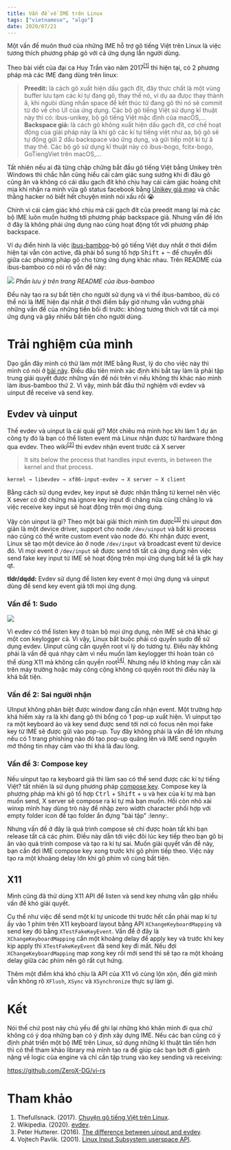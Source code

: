 ```yaml
---
title: Vấn đề về IME trên Linux
tags: ["vietnamese", "algo"]
date: 2020/07/21
---
```


Một vấn đề muôn thuở của những IME hỗ trợ gõ tiếng Việt trên Linux là việc tương thích phương pháp gõ với cả ứng dụng lẫn người dùng.
<!-- more -->

Theo bài viết của đại ca Huy Trần vào năm 2017<sup>[\[1\]][1]</sup> thì hiện tại, có 2 phương pháp mà các IME đang dùng trên linux:

> **Preedit:** là cách gõ xuất hiện dấu gạch đít, đây thực chất là một vùng buffer lưu tạm các kí tự đang gõ, thay thế nó, ví dụ aa đưọc thay thành â, khi ngưòi dùng nhấn space để kết thúc từ đang gõ thì nó sẽ commit từ đó về cho UI của ứng dụng. Các bộ gõ tiếng Việt sử dụng kĩ thuật này thì có: ibus-unikey, bộ gõ tiếng Việt mặc định của macOS,...
  **Backspace giả:** là cách gõ không xuất hiện dấu gạch đít, cơ chế hoạt động của giải pháp này là khi gõ các kí tự tiếng việt như aa, bộ gõ sẽ tự động gửi 2 dấu backspace vào ứng dụng, và gửi tiếp một kí tự â thay thế. Các bộ gõ sử dụng kĩ thuật này có ibus-bogo, fcitx-bogo, GoTiengViet trên macOS,...

Tất nhiên nếu ai đã từng chập chững bắt đầu gõ tiếng Việt bằng Unikey trên Windows thì chắc hẳn cũng hiểu cái cảm giác sung sướng khi đi đâu gõ cũng ăn và không có cái dấu gạch đít khó chịu hay cái cảm giác hoảng chít mịa khi nhận ra mình vừa gõ status facebook bằng [Unikey giả mạo][2] và chắc thằng hacker nó biết hết chuyện mình nói xấu rồi :sob:

Chính vì cái cảm giác khó chịu mà cái gạch đít của preedit mang lại mà các bộ IME luôn muốn hướng tới phương pháp backspace giả. Nhưng vấn đề lớn ở đây là không phải ứng dụng nào cũng hoạt động tốt với phương pháp backspace.

Ví dụ điển hình là việc [ibus-bamboo][3]-bộ gõ tiếng Việt duy nhất ở thời điểm hiện tại vẫn còn active, đã phải bổ sung tổ hợp <kbd>Shift</kbd> + <kbd>~</kbd> để chuyển đổi giữa các phương pháp gõ cho từng ứng dụng khác nhau. Trên README của ibus-bamboo có nói rõ vấn đề này:

![](/blog/Van-de-ve-IME-tren-Linux/ibus_bamboo_notice.png)
*Phần lưu ý trên trang README của ibus-bamboo*

Đều này tạo ra sự bất tiện cho người sử dụng và vì thế ibus-bamboo, dù có thể nói là IME hiện đại nhất ở thời điểm bấy giờ nhưng vẫn vướng phải những vấn đề của những tiền bối đi trước: không tương thích với tất cả mọi ứng dụng và gây nhiều bất tiện cho người dùng.

# Trải nghiệm của mình

Dạo gần đây mình có thử làm một IME bằng Rust, lý do cho việc này thì mình có nói ở [bài này][4]. Điều đầu tiên mình xác định khi bắt tay làm là phải tập trung giải quyết được những vấn đề nói trên vì nếu không thì khác nào mình làm ibus-bamboo thứ 2. Vì vậy, mình bắt đầu thử nghiệm với evdev và uinput để receive và send key.

## Evdev và uinput

Thế evdev và uinput là cái quái gì? Một chiêu mà mình học khi làm 1 dự án công ty đó là bạn có thể listen event mà Linux nhận được từ hardware thông qua evdev. Theo wiki<sup>[\[2\]][5]</sup> thì evdev nhận event trước cả X server

> It sits below the process that handles input events, in between the kernel and that process.

    kernel → libevdev → xf86-input-evdev → X server → X client

Bằng cách sử dụng evdev, key input sẽ được nhận thẳng từ kernel nên việc X sever có dở chứng mà ignore key input đi chăng nữa cũng chẳng lo và việc receive key input sẽ hoạt động trên mọi ứng dụng.

Vậy còn uinput là gì? Theo một bài giải thích mình tìm được<sup>[\[3\]][6]</sup> thì uinput đơn giản là một device driver, support cho node `/dev/uinput` và bất kì process nào cũng có thể write custom event vào node đó. Khi nhận được event, Linux sẽ tạo một device ảo ở node `/dev/input` và broadcast event từ device đó. Vì mọi event ở `/dev/input` sẽ được send tới tất cả ứng dụng nên việc send fake key input từ IME sẽ hoạt động trên mọi ứng dụng bất kể là gtk hay qt.

**tldr/dqdd:** Evdev sử dụng để listen key event ở mọi ứng dụng và uinput dùng để send key event giả tới mọi ứng dụng.

### Vấn đề 1: Sudo

![](/blog/Van-de-ve-IME-tren-Linux/sudo_meme.jpg)

Vì evdev có thể listen key ở toàn bộ mọi ứng dụng, nên IME sẽ chả khác gì một con keylogger cả. Vì vậy, Linux bắt buộc phải có quyền sudo để sử dụng evdev. Uinput cũng cần quyền root vì lý do tương tự. Điều này không phải là vấn đề quá nhạy cảm vì nếu muốn làm keylogger thì hoàn toàn có thể dùng X11 mà không cần quyền root<sup>[\[4\]][7]</sup>. Nhưng nếu lỡ không may cần xài trên máy trường hoặc máy công cộng không có quyền root thì điều này là khá bất tiện.

### Vấn đề 2: Sai người nhận

UInput không phân biệt được window đang cần nhận event. Một trường hợp khá hiếm xảy ra là khi đang gõ thì bổng có 1 pop-up xuất hiện. Vì uinput tạo ra một keyboard ảo và key send được send tới nơi có focus nên mọi fake key từ IME sẽ được gửi vào pop-up. Tuy đây không phải là vấn đề lớn nhưng nếu có 1 trang phishing nào đó tạo pop-up quăng lên và IME send nguyên mớ thông tin nhạy cảm vào thì khá là đau lòng.

### Vấn đề 3: Compose key

Nếu uinput tạo ra keyboard giả thì làm sao có thể send được các kí tự tiếng Việt? tất nhiên là sử dụng phương pháp [compose key][8]. Compose key là phương pháp mà khi gõ tổ hợp <kbd>Ctrl</kbd> + <kbd>Shift</kbd> + <kbd>u</kbd> và hex của kí tự mà bạn muốn send, X server sẽ compose ra kí tự mà bạn muốn. Hồi còn nhỏ xài winxp mình hay dùng trò này để nhập zero width character phối hợp với empty folder icon để tạo folder ẩn đựng "bài tập" :lenny:.

Nhưng vấn đề ở đây là quá trình compose sẽ chỉ được hoàn tất khi bạn release tất cả các phím. Điều này dẫn tới việc đôi lúc key tiếp theo bạn gõ bị ăn vào quá trình compose và tạo ra kí tự sai. Muốn giải quyết vấn đề này, bạn cần đợi IME compose key xong trước khi gõ phím tiếp theo. Việc này tạo ra một khoảng delay lớn khi gõ phím vô cùng bất tiện.

## X11

Mình cũng đã thử dùng X11 API để listen và send key nhưng vẫn gặp nhiều vấn đề khó giải quyết.

Cụ thể như việc để send một kí tự unicode thì trước hết cần phải map kí tự ấy vào 1 phím trên X11 keyboard layout bằng API `XChangeKeyboardMapping` và send key đó bằng `XTestFakeKeyEvent`. Vấn để ở đây là `XChangeKeyboardMapping` cần một khoảng delay để apply key và trước khi key kịp apply thì `XTestFakeKeyEvent` đã send key đi mất. Nếu đợi `XChangeKeyboardMapping` map xong key rồi mới send thì sẽ tạo ra một khoảng delay giữa các phím nên gõ rất cụt hứng.

Thêm một điểm khá khó chịu là API của X11 vô cùng lộn xộn, đến giờ mình vẫn không rõ `XFlush`, `XSync` và `XSynchronize` thực sự làm gì.

# Kết

Nói thế chứ post này chủ yếu để ghi lại những khó khăn mình đi qua chứ không có ý doạ những bạn có ý định xây dựng IME. Nếu các bạn cũng có ý định phát triển một bộ IME trên Linux, sử dụng những kĩ thuật tân tiến hơn thì có thể tham khảo library mà mình tạo ra để giúp các bạn bớt đi gánh nặng về logic của engine và chỉ cần tập trung vào key sending và receiving:

https://github.com/ZeroX-DG/vi-rs

# Tham khảo

1. Thefullsnack. (2017). [Chuyện gõ tiếng Việt trên Linux][1].
2. Wikipedia. (2020). [evdev][5].
3. Peter Hutterer. (2016). [The difference between uinput and evdev][6].
4. Vojtech Pavlik. (2001). [Linux Input Subsystem userspace API][9].

[1]: https://thefullsnack.com/posts/go-tieng-viet-linux.html
[2]: https://thanhnien.vn/cong-nghe/canh-giac-bo-go-unikey-gia-mao-chiem-doat-quyen-dieu-khien-may-tinh-1156174.html
[3]: https://github.com/BambooEngine/ibus-bamboo
[4]: /blog/2020/07/14/Bo-dau-trong-tieng-Viet/
[5]: https://en.wikipedia.org/wiki/Evdev
[6]: http://who-t.blogspot.com/2016/05/the-difference-between-uinput-and-evdev.html
[7]: https://github.com/anko/xkbcat
[8]: https://en.wikipedia.org/wiki/Compose_key
[9]: https://www.kernel.org/doc/html/latest/input/input.html
